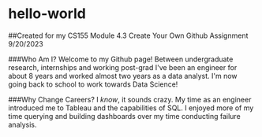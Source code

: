 # hello-world
##Created for my CS155 Module 4.3 Create Your Own Github Assignment
9/20/2023

###Who Am I?
Welcome to my Github page! Between undergraduate research, internships and working post-grad I've been an engineer for about 8 years and worked almost two years as a data analyst. I'm now going back to school to work towards Data Science!

###Why Change Careers?
I *know*, it sounds crazy. My time as an engineer introduced me to Tableau and the capabilities of SQL. I enjoyed more of my time querying and building dashboards over my time conducting failure analysis. 

